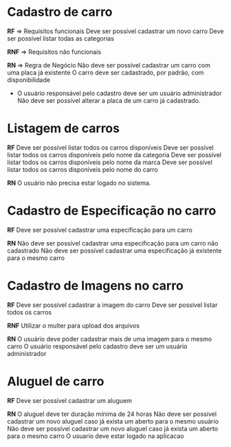 # Cadastro de carro

**RF** => Requisitos funcionais
Deve ser possível cadastrar um novo carro
Deve ser possível listar todas as categorias

**RNF** => Requisitos não funcionais

**RN** => Regra de Negócio
Não deve ser possível cadastrar um carro com uma placa já existente
O carro deve ser cadastrado, por padrão, com disponibilidade

- O usuário responsável pelo cadastro deve ser um usuário administrador
  Não deve ser possível alterar a placa de um carro já cadastrado.

# Listagem de carros

**RF**
Deve ser possível listar todos os carros disponíveis
Deve ser possível listar todos os carros disponíveis pelo nome da categoria
Deve ser possível listar todos os carros disponíveis pelo nome da marca
Deve ser possível listar todos os carros disponíveis pelo nome do carro

**RN**
O usuário não precisa estar logado no sistema.

# Cadastro de Especificação no carro

**RF**
Deve ser possível cadastrar uma especificação para um carro

**RN**
Não deve ser possível cadastrar uma especificação para um carro não cadastrado
Não deve ser possível cadastrar uma especificação já existente para o mesmo carro

# Cadastro de Imagens no carro

**RF**
Deve ser possível cadastrar a imagem do carro
Deve ser possível listar todos os carros

**RNF**
Utilizar o multer para upload dos arquivos

**RN**
O usuário deve poder cadastrar mais de uma imagem para o mesmo carro
O usuário responsável pelo cadastro deve ser um usuário administrador

# Aluguel de carro

**RF**
Deve ser possível cadastrar um aluguem

**RN**
O aluguel deve ter duração mínima de 24 horas
Não deve ser possível cadastrar um novo aluguel caso já exista um aberto para o mesmo usuário
Não deve ser possível cadastrar um novo aluguel caso já exista um aberto para o mesmo carro
O usuario deve estar logado na aplicacao

